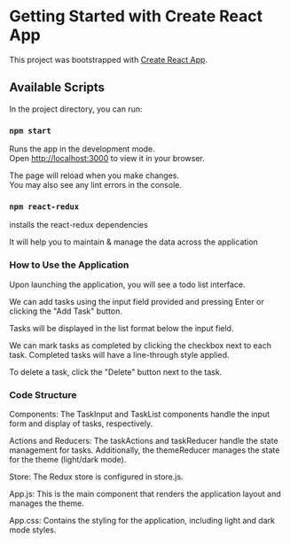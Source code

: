 # Getting Started with Create React App

This project was bootstrapped with [Create React App](https://github.com/facebook/create-react-app).

## Available Scripts

In the project directory, you can run:

### `npm start`

Runs the app in the development mode.\
Open [http://localhost:3000](http://localhost:3000) to view it in your browser.

The page will reload when you make changes.\
You may also see any lint errors in the console.

### `npm react-redux`

installs the react-redux dependencies

It will help you to maintain & manage the data across the application

### How to Use the Application

Upon launching the application, you will see a todo list interface.

We can add tasks using the input field provided and pressing Enter or clicking the "Add Task" button.

Tasks will be displayed in the list format below the input field.

We can mark tasks as completed by clicking the checkbox next to each task. Completed tasks will have a line-through style applied.

To delete a task, click the "Delete" button next to the task.

### Code Structure

Components: The TaskInput and TaskList components handle the input form and display of tasks, respectively.

Actions and Reducers: The taskActions and taskReducer handle the state management for tasks. Additionally, the themeReducer manages the state for the theme (light/dark mode).

Store: The Redux store is configured in store.js.

App.js: This is the main component that renders the application layout and manages the theme.

App.css: Contains the styling for the application, including light and dark mode styles.
